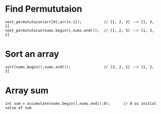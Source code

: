 # Find Permututaion
```
next_permututaion(arr[0],arr[n-1]);          // [1, 2, 3] --> [1, 3, 2]
next_permututaion(nums.begin(),nums.end());  // [1, 2, 3] --> [1, 3, 2]
```
# Sort an array
```
sort(nums.begin(),nums.end());               // [3, 2, 1] --> [1, 2, 3]
```
# Array sum
```
int sum = accumulate(nums.begin(),nums.end(),0);      // 0 as initial value of sum 
```
